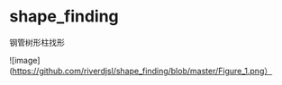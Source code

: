 # shape_finding
钢管树形柱找形

![image](https://github.com/riverdjsl/shape_finding/blob/master/Figure_1.png）
